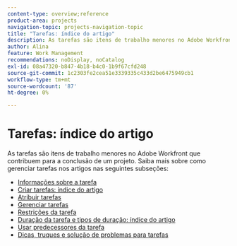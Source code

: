 ```yaml
---
content-type: overview;reference
product-area: projects
navigation-topic: projects-navigation-topic
title: "Tarefas: índice do artigo"
description: As tarefas são itens de trabalho menores no Adobe Workfront que contribuem para a conclusão de um projeto. Saiba mais sobre como gerenciar tarefas nos artigos a seguir.
author: Alina
feature: Work Management
recommendations: noDisplay, noCatalog
exl-id: 08a47320-b847-4b18-b4c0-1b9f67cfd248
source-git-commit: 1c2303fe2cea51e3339335c433d2be6475949cb1
workflow-type: tm+mt
source-wordcount: '87'
ht-degree: 0%

---
```


# Tarefas: índice do artigo

<!--Audited: 01/2024-->

As tarefas são itens de trabalho menores no Adobe Workfront que contribuem para a conclusão de um projeto. Saiba mais sobre como gerenciar tarefas nos artigos nas seguintes subseções:

* [Informações sobre a tarefa](../../manage-work/tasks/task-information/task-information.md)
* [Criar tarefas: índice do artigo](../../manage-work/tasks/create-tasks/create-tasks-overview-1.md)
* [Atribuir tarefas](../../manage-work/tasks/assign-tasks/assign-tasks-1.md)
* [Gerenciar tarefas](../../manage-work/tasks/manage-tasks/manage-tasks.md)
* [Restrições da tarefa](../../manage-work/tasks/task-constraints/task-constraints.md)
* [Duração da tarefa e tipos de duração: índice do artigo](../../manage-work/tasks/taskdurtn/task-duration-duration-type.md)
* [Usar predecessores da tarefa](../../manage-work/tasks/use-prdcssrs/use-task-predecessors.md)
* [Dicas, truques e solução de problemas para tarefas](../../manage-work/tasks/tips-tricks-and-troubleshooting/tips-tricks-troubleshooting-tasks.md)
